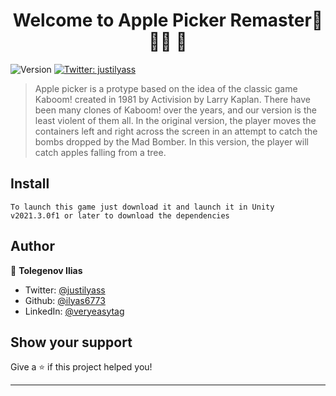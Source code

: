 <h1 align="center">Welcome to Apple Picker Remaster🌳🍎🧺 👋</h1>
<p>
  <img alt="Version" src="https://img.shields.io/badge/version-1.0-blue.svg?cacheSeconds=2592000" />
  <a href="https://twitter.com/justilyass" target="_blank">
    <img alt="Twitter: justilyass" src="https://img.shields.io/twitter/follow/justilyass.svg?style=social" />
  </a>
</p>

> Apple picker is a protype based on the idea of the classic game Kaboom! created in 1981 by Activision by Larry Kaplan. There have been many clones of Kaboom! over the years, and our version is the least violent of them all. In the original version, the player moves the containers left and right across the screen in an attempt to catch the bombs dropped by the Mad Bomber. In this version, the player will catch apples falling from a tree.


## Install

```
To launch this game just download it and launch it in Unity v2021.3.0f1 or later to download the dependencies
```

## Author

👤 **Tolegenov Ilias**

* Twitter: [@justilyass](https://twitter.com/justilyass)
* Github: [@ilyas6773](https://github.com/ilyas6773)
* LinkedIn: [@veryeasytag](https://linkedin.com/in/veryeasytag)

## Show your support

Give a ⭐️ if this project helped you!

***
